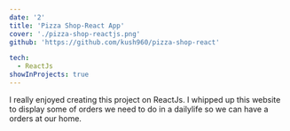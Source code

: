 ```yaml
---
date: '2'
title: 'Pizza Shop-React App'
cover: './pizza-shop-reactjs.png'
github: 'https://github.com/kush960/pizza-shop-react'

tech:
  - ReactJs
showInProjects: true
---
```


I really enjoyed creating this project on ReactJs. I whipped up this website to display some of orders we need to do in a dailylife so we can have a orders at our home.
